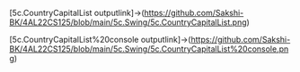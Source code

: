 [5c.CountryCapitalList outputlink]->(https://github.com/Sakshi-BK/4AL22CS125/blob/main/5c.Swing/5c.CountryCapitalList.png)

[5c.CountryCapitalList%20console outputlink]->(https://github.com/Sakshi-BK/4AL22CS125/blob/main/5c.Swing/5c.CountryCapitalList%20console.png)
